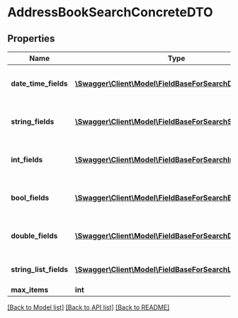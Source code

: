 # AddressBookSearchConcreteDTO

## Properties
Name | Type | Description | Notes
------------ | ------------- | ------------- | -------------
**date_time_fields** | [**\Swagger\Client\Model\FieldBaseForSearchDateTimeDto[]**](FieldBaseForSearchDateTimeDto.md) | List of fields of type &#39;Datetime&#39; | [optional] 
**string_fields** | [**\Swagger\Client\Model\FieldBaseForSearchStringDto[]**](FieldBaseForSearchStringDto.md) | List of fields of type &#39;String&#39; | [optional] 
**int_fields** | [**\Swagger\Client\Model\FieldBaseForSearchIntDto[]**](FieldBaseForSearchIntDto.md) | List of fields of type &#39;Integer&#39; | [optional] 
**bool_fields** | [**\Swagger\Client\Model\FieldBaseForSearchBoolDto[]**](FieldBaseForSearchBoolDto.md) | List of fields of type &#39;Boolean&#39; | [optional] 
**double_fields** | [**\Swagger\Client\Model\FieldBaseForSearchDoubleDto[]**](FieldBaseForSearchDoubleDto.md) | List of fields of type &#39;Decimal&#39; | [optional] 
**string_list_fields** | [**\Swagger\Client\Model\FieldBaseForSearchListDto[]**](FieldBaseForSearchListDto.md) | List of fields of type &#39;List&#39; | [optional] 
**max_items** | **int** |  | [optional] 

[[Back to Model list]](../README.md#documentation-for-models) [[Back to API list]](../README.md#documentation-for-api-endpoints) [[Back to README]](../README.md)


